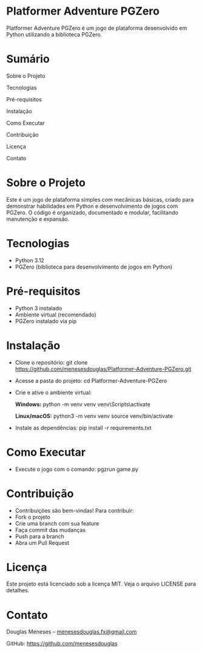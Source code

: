 # Platformer Adventure PGZero
Platformer Adventure PGZero é um jogo de plataforma desenvolvido em Python utilizando a biblioteca PGZero.

# Sumário

Sobre o Projeto

Tecnologias

Pré-requisitos

Instalação

Como Executar

Contribuição

Licença

Contato

# Sobre o Projeto
Este é um jogo de plataforma simples com mecânicas básicas, criado para demonstrar habilidades em Python e desenvolvimento de jogos com PGZero. O código é organizado, documentado e modular, facilitando manutenção e expansão.

# Tecnologias
 - Python 3.12
 - PGZero (biblioteca para desenvolvimento de jogos em Python)

# Pré-requisitos
- Python 3 instalado
- Ambiente virtual (recomendado)
- PGZero instalado via pip

# Instalação
- Clone o repositório:
  git clone https://github.com/menesesdouglas/Platformer-Adventure-PGZero.git
- Acesse a pasta do projeto:
  cd Platformer-Adventure-PGZero
- Crie e ative o ambiente virtual:

  **Windows:**
    python -m venv venv
    venv\Scripts\activate

  **Linux/macOS:**
    python3 -m venv venv
    source venv/bin/activate

- Instale as dependências:
  pip install -r requirements.txt

# Como Executar
- Execute o jogo com o comando:
  pgzrun game.py

# Contribuição
- Contribuições são bem-vindas! Para contribuir:
- Fork o projeto
- Crie uma branch com sua feature
- Faça commit das mudanças
- Push para a branch
- Abra um Pull Request

# Licença
Este projeto está licenciado sob a licença MIT. Veja o arquivo LICENSE para detalhes.

# Contato
Douglas Meneses – menesesdouglas.fx@gmail.com

GitHub: https://github.com/menesesdouglas
